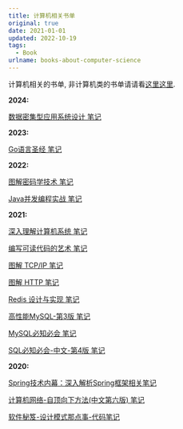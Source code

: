 ```yaml
---
title: 计算机相关书单
original: true
date: 2021-01-01
updated: 2022-10-19
tags: 
  - Book
urlname: books-about-computer-science
---
```

计算机相关的书单, 非计算机类的书单请请看[这里这里](/2020/the-book-i-read). 
<!--more-->

**2024:**

[数据密集型应用系统设计 笔记](/book/designing-data-intensive-applications)

**2023:**

[Go语言圣经 笔记](/book/the-go-programming-language)

**2022:**

[图解密码学技术 笔记](/book/9787115424914)

[Java并发编程实战 笔记](/book/java-concurrency-in-practice)

**2021:**

[深入理解计算机系统 笔记](/book/csapp)

[编写可读代码的艺术 笔记](/book/the-art-of-readable-code)

[图解 TCP/IP 笔记](/book/9787115318978)

[图解 HTTP 笔记](/book/9787115351531)

[Redis 设计与实现 笔记](/book/the-design-and-implementation-of-redis)

[高性能MySQL-第3版 笔记](/book/hight-performance-mysql)

[MySQL必知必会 笔记](/book/mysql-crash-course)

[SQL必知必会-中文-第4版 笔记](/book/sams-teach-yourself-sql-in-10-minutes)

**2020:**

[Spring技术内幕：深入解析Spring框架相关笔记](/2020/spring-learning)

[计算机网络-自顶向下方法(中文第六版) 笔记](/2020/basic-computer-network/)

[软件秘笈-设计模式那点事-代码笔记](https://github.com/thesomeexp/DesignPatternLearning)